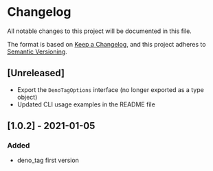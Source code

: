 # Changelog

All notable changes to this project will be documented in this file.

The format is based on [Keep a Changelog](https://keepachangelog.com/en/1.0.0/),
and this project adheres to [Semantic Versioning](https://semver.org/spec/v2.0.0.html).

## [Unreleased]
- Export the `DenoTagOptions` interface (no longer exported as a type object)
- Updated CLI usage examples in the README file

## [1.0.2] - 2021-01-05
### Added
- deno_tag first version
